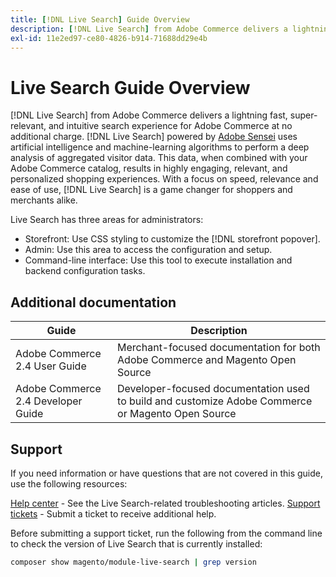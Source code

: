 ```yaml
---
title: [!DNL Live Search] Guide Overview
description: [!DNL Live Search] from Adobe Commerce delivers a lightning fast, super-relevant, and intuitive search experience.
exl-id: 11e2ed97-ce80-4826-b914-71688dd29e4b
---
```

# Live Search Guide Overview

[!DNL Live Search] from Adobe Commerce delivers a lightning fast, super-relevant, and intuitive search experience for Adobe Commerce at no additional charge. [!DNL Live Search] powered by [Adobe Sensei](https://www.adobe.com/sensei.html) uses artificial intelligence and machine-learning algorithms to perform a deep analysis of aggregated visitor data. This data, when combined with your Adobe Commerce catalog, results in highly engaging, relevant, and personalized shopping experiences. With a focus on speed, relevance and ease of use, [!DNL Live Search] is a game changer for shoppers and merchants alike.

Live Search has three areas for administrators:

* Storefront: Use CSS styling to customize the [!DNL storefront popover].
* Admin: Use this area to access the configuration and setup.
* Command-line interface: Use this tool to execute installation and backend configuration tasks.

## Additional documentation

| Guide | Description|
|--- |--- |
| Adobe Commerce 2.4 User Guide | Merchant-focused documentation for both Adobe Commerce and Magento Open Source |
| Adobe Commerce 2.4 Developer Guide | Developer-focused documentation used to build and customize Adobe Commerce or Magento Open Source |

## Support

If you need information or have questions that are not covered in this guide, use the following resources:

[Help center](https://support.magento.com/hc/en-us) - See the Live Search-related troubleshooting articles.
[Support tickets](https://support.magento.com/hc/en-us/articles/360000913794#submit-ticket) - Submit a ticket to receive additional help.

Before submitting a support ticket, run the following from the command line to check the version of Live Search that is currently installed:

```bash
composer show magento/module-live-search | grep version
```
